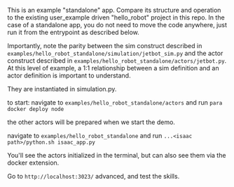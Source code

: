 This is an example "standalone" app. Compare its structure and operation to the existing user_example driven "hello_robot" project in this repo. In the case of a standalone app, you do not need to move the code anywhere, just run it from the entrypoint as described below.

Importantly, note the parity between the sim construct described in `examples/hello_robot_standalone/simulation/jetbot_sim.py` and the actor construct described in `examples/hello_robot_standalone/actors/jetbot.py`. At this level of example, a 1:1 relationship between a sim definition and an actor definition is important to understand.

They are instantiated in simulation.py. 


to start:
navigate to `examples/hello_robot_standalone/actors` and run `para docker deploy node`

the other actors will be prepared when we start the demo.

navigate to `examples/hello_robot_standalone` and run `...<isaac path>/python.sh isaac_app.py`

You'll see the actors initialized in the terminal, but can also see them via the docker extension. 

Go to `http://localhost:3023/` advanced, and test the skills. 